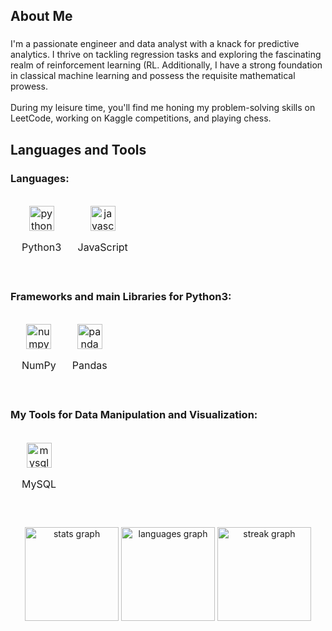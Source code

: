 
<h2 align="left">About Me</h2>

###

<p align="left">I'm a passionate engineer and data analyst with a knack for predictive analytics. I thrive on tackling regression tasks and exploring the fascinating realm of reinforcement learning (RL. Additionally, I have a strong foundation in classical machine learning and possess the requisite mathematical prowess.<br><br> During my leisure time, you'll find me honing my problem-solving skills on LeetCode, working on Kaggle competitions, and playing chess.</p>

###

<h2 align="left">Languages and Tools</h2>

###

<div style="clear: both;">
  <h3 align="left">Languages:</h3>
  <div style="overflow-x: auto; white-space: nowrap;">
    <table style="display: inline-block; border-collapse: separate; border-spacing: 10px 0;">
      <tr>
        <td align="center" style="text-align: center;">
          <img src="https://cdn.jsdelivr.net/gh/devicons/devicon/icons/python/python-original.svg" height="40" alt="python logo" />
          <p>Python3</p>
        </td>
        <td align="center" style="text-align: center;">
          <img src="https://cdn.jsdelivr.net/gh/devicons/devicon/icons/javascript/javascript-original.svg" height="40" alt="javascript logo" />
          <p>JavaScript</p>
        </td>
      </tr>
    </table>
  </div>

  <h3 align="left">Frameworks and main Libraries for Python3:</h3>
  <div style="overflow-x: auto; white-space: nowrap;">
    <table style="display: inline-block; border-collapse: separate; border-spacing: 10px 0;">
      <tr>
        <td align="center" style="text-align: center;">
          <img src="https://cdn.jsdelivr.net/gh/devicons/devicon/icons/numpy/numpy-original.svg" height="40" alt="numpy logo" />
          <p>NumPy</p>
        </td>
        <td align="center" style="text-align: center;">
          <img src="https://cdn.jsdelivr.net/gh/devicons/devicon/icons/pandas/pandas-original.svg" height="40" alt="pandas logo" />
          <p>Pandas</p>
        </td>
      </tr>
    </table>
  </div>

  <h3 align="left">My Tools for Data Manipulation and Visualization:</h3>
  <div style="overflow-x: auto; white-space: nowrap;">
    <table style="display: inline-block; border-collapse: separate; border-spacing: 10px 0;">
      <tr>
        <td align="center" style="text-align: center;">
          <img src="https://cdn.jsdelivr.net/gh/devicons/devicon/icons/mysql/mysql-original.svg" height="40" alt="mysql logo" />
          <p>MySQL</p>
        </td>
      </tr>
    </table>
  </div>
</div>

###

<div align="center">
  <img src="https://github-readme-stats.vercel.app/api?username=JonathanStiefel&hide_title=false&hide_rank=false&show_icons=true&include_all_commits=true&count_private=true&disable_animations=false&theme=dracula&locale=en&hide_border=false&order=1" height="150" alt="stats graph" />
  <img src="https://github-readme-stats.vercel.app/api/top-langs?username=JonathanStiefel&locale=en&hide_title=false&layout=compact&card_width=320&langs_count=5&theme=dracula&hide_border=false&order=2" height="150" alt="languages graph" />
  <img src="https://streak-stats.demolab.com?user=JonathanStiefel&locale=en&mode=daily&theme=dracula&hide_border=false&border_radius=5&order=3" height="150" alt="streak graph" />
</div>

###
